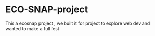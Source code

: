 # ECO-SNAP-project
This a ecosnap project , we built it for project to explore web dev and wanted to make a full fest
